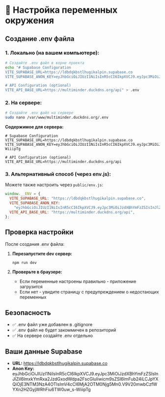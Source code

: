 # 🔧 Настройка переменных окружения

## Создание .env файла

### 1. Локально (на вашем компьютере):

```bash
# Создайте .env файл в корне проекта
echo "# Supabase Configuration
VITE_SUPABASE_URL=https://ldbdqkbstlhugikalpin.supabase.co
VITE_SUPABASE_ANON_KEY=eyJhbGciOiJIUzI1NiIsInR5cCI6IkpXVCJ9.eyJpc3MiOiJzdXBhYmFzZSIsInJlZiI6ImxkYmRxa2JzdGxodWdpa2FscGluIiwicm9sZSI6ImFub24iLCJpYXQiOjE3NTM3NzA4OTIsImV4cCI6MjA2OTM0Njg5Mn0.V9V20mwbCzfWYXn2HZGyjWRhFiu6TW0uw_s-WiiipTg

# API Configuration (optional)
VITE_API_BASE_URL=https://multiminder.duckdns.org/api" > .env
```

### 2. На сервере:

```bash
# Создайте .env файл на сервере
sudo nano /var/www/multiminder.duckdns.org/.env
```

**Содержимое для сервера:**

```env
# Supabase Configuration
VITE_SUPABASE_URL=https://ldbdqkbstlhugikalpin.supabase.co
VITE_SUPABASE_ANON_KEY=eyJhbGciOiJIUzI1NiIsInR5cCI6IkpXVCJ9.eyJpc3MiOiJzdXBhYmFzZSIsInJlZiI6ImxkYmRxa2JzdGxodWdpa2FscGluIiwicm9sZSI6ImFub24iLCJpYXQiOjE3NTM3NzA4OTIsImV4cCI6MjA2OTM0Njg5Mn0.V9V20mwbCzfWYXn2HZGyjWRhFiu6TW0uw_s-WiiipTg

# API Configuration (optional)
VITE_API_BASE_URL=https://multiminder.duckdns.org/api
```

### 3. Альтернативный способ (через env.js):

Можете также настроить через `public/env.js`:

```javascript
window.__ENV = {
  VITE_SUPABASE_URL: "https://ldbdqkbstlhugikalpin.supabase.co",
  VITE_SUPABASE_ANON_KEY:
    "eyJhbGciOiJIUzI1NiIsInR5cCI6IkpXVCJ9.eyJpc3MiOiJzdXBhYmFzZSIsInJlZiI6ImxkYmRxa2JzdGxodWdpa2FscGluIiwicm9sZSI6ImFub24iLCJpYXQiOjE3NTM3NzA4OTIsImV4cCI6MjA2OTM0Njg5Mn0.V9V20mwbCzfWYXn2HZGyjWRhFiu6TW0uw_s-WiiipTg",
  VITE_API_BASE_URL: "https://multiminder.duckdns.org/api",
};
```

## Проверка настройки

После создания .env файла:

1. **Перезапустите dev сервер:**

   ```bash
   npm run dev
   ```

2. **Проверьте в браузере:**
   - Если переменные настроены правильно - приложение загрузится
   - Если нет - увидите страницу с предупреждением о недостающих переменных

## Безопасность

- ✅ .env файл уже добавлен в .gitignore
- ✅ .env файл не будет закоммичен в репозиторий
- ✅ На сервере создайте .env отдельно

## Ваши данные Supabase

- **URL:** https://ldbdqkbstlhugikalpin.supabase.co
- **Anon Key:** eyJhbGciOiJIUzI1NiIsInR5cCI6IkpXVCJ9.eyJpc3MiOiJzdXBhYmFzZSIsInJlZiI6ImxkYmRxa2JzdGxodWdpa2FscGluIiwicm9sZSI6ImFub24iLCJpYXQiOjE3NTM3NzA4OTIsImV4cCI6MjA2OTM0Njg5Mn0.V9V20mwbCzfWYXn2HZGyjWRhFiu6TW0uw_s-WiiipTg
